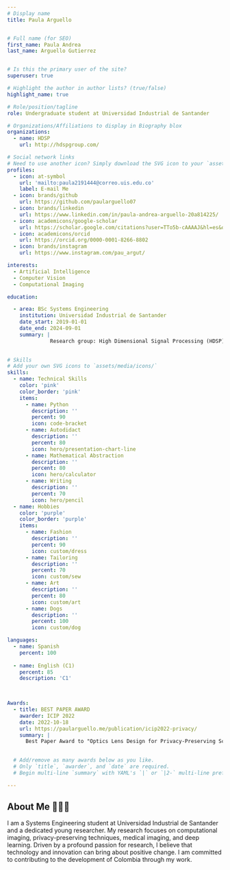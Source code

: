```yaml
---
# Display name
title: Paula Arguello


# Full name (for SEO)
first_name: Paula Andrea
last_name: Arguello Gutierrez


# Is this the primary user of the site?
superuser: true

# Highlight the author in author lists? (true/false)
highlight_name: true

# Role/position/tagline
role: Undergraduate student at Universidad Industrial de Santander

# Organizations/Affiliations to display in Biography blox
organizations:
  - name: HDSP
    url: http://hdspgroup.com/

# Social network links
# Need to use another icon? Simply download the SVG icon to your `assets/media/icons/` folder.
profiles:
  - icon: at-symbol
    url: 'mailto:paula2191444@correo.uis.edu.co'
    label: E-mail Me
  - icon: brands/github
    url: https://github.com/paularguello07
  - icon: brands/linkedin
    url: https://www.linkedin.com/in/paula-andrea-arguello-20a814225/
  - icon: academicons/google-scholar
    url: https://scholar.google.com/citations?user=TTo5b-cAAAAJ&hl=es&oi=ao
  - icon: academicons/orcid
    url: https://orcid.org/0000-0001-8266-8802
  - icon: brands/instagram
    url: https://www.instagram.com/pau_argut/

interests:
  - Artificial Intelligence
  - Computer Vision
  - Computational Imaging

education:

  - area: BSc Systems Engineering
    institution: Universidad Industrial de Santander
    date_start: 2019-01-01
    date_end: 2024-09-01
    summary: |
              Research group: High Dimensional Signal Processing (HDSP)
  

# Skills
# Add your own SVG icons to `assets/media/icons/`
skills:
  - name: Technical Skills
    color: 'pink'
    color_border: 'pink'
    items:
      - name: Python
        description: ''
        percent: 90
        icon: code-bracket
      - name: Autodidact
        description: ''
        percent: 80
        icon: hero/presentation-chart-line
      - name: Mathematical Abstraction 
        description: ''
        percent: 80
        icon: hero/calculator
      - name: Writing
        description: ''
        percent: 70
        icon: hero/pencil
  - name: Hobbies
    color: 'purple'
    color_border: 'purple'
    items:
      - name: Fashion
        description: ''
        percent: 90
        icon: custom/dress
      - name: Tailoring
        description: ''
        percent: 70
        icon: custom/sew
      - name: Art
        description: ''
        percent: 80
        icon: custom/art
      - name: Dogs
        description: ''
        percent: 100
        icon: custom/dog

languages:
  - name: Spanish
    percent: 100
    
  - name: English (C1)
    percent: 85
    description: 'C1'
    


Awards:
  - title: BEST PAPER AWARD
    awarder: ICIP 2022
    date: 2022-10-18
    url: https://paularguello.me/publication/icip2022-privacy/
    summary: |
      Best Paper Award to "Optics Lens Design for Privacy-Preserving Scene Captioning"

    
  # Add/remove as many awards below as you like.
  # Only `title`, `awarder`, and `date` are required.
  # Begin multi-line `summary` with YAML's `|` or `|2-` multi-line prefix and indent 2 spaces below.

---
```


## About Me 👩🏻‍💻

I am a Systems Engineering student at Universidad Industrial de Santander and a dedicated young researcher. My research focuses on computational imaging, privacy-preserving techniques, medical imaging, and deep learning. Driven by a profound passion for research, I believe that technology and innovation can bring about positive change. I am committed to contributing to the development of Colombia through my work.
